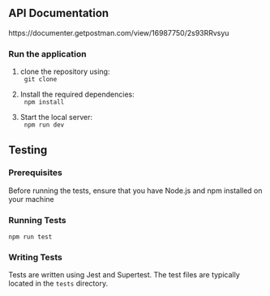 

## API Documentation
<link>https://documenter.getpostman.com/view/16987750/2s93RRvsyu</link>

<br>

### Run the application
1. clone the repository using: <br>
<code> git clone </code>

2. Install the required dependencies: <br>
<code> npm install </code>

3. Start the local server: <br>
<code> npm run dev </code>

## Testing

### Prerequisites
Before running the tests, ensure that you have Node.js and npm installed on your machine

### Running Tests

`npm run test`

### Writing Tests

Tests are written using Jest and Supertest. The test files are typically located in the `tests` directory. 
